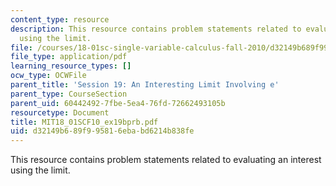 ```yaml
---
content_type: resource
description: This resource contains problem statements related to evaluating an interest
  using the limit.
file: /courses/18-01sc-single-variable-calculus-fall-2010/d32149b689f995816ebabd6214b838fe_MIT18_01SCF10_ex19bprb.pdf
file_type: application/pdf
learning_resource_types: []
ocw_type: OCWFile
parent_title: 'Session 19: An Interesting Limit Involving e'
parent_type: CourseSection
parent_uid: 60442492-7fbe-5ea4-76fd-72662493105b
resourcetype: Document
title: MIT18_01SCF10_ex19bprb.pdf
uid: d32149b6-89f9-9581-6eba-bd6214b838fe
---
```

This resource contains problem statements related to evaluating an interest using the limit.